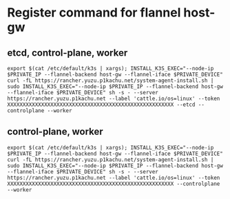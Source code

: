 # Register command for flannel host-gw

## etcd, control-plane, worker

    export $(cat /etc/default/k3s | xargs); INSTALL_K3S_EXEC="--node-ip $PRIVATE_IP --flannel-backend host-gw --flannel-iface $PRIVATE_DEVICE" curl -fL https://rancher.yuzu.p1kachu.net/system-agent-install.sh | sudo INSTALL_K3S_EXEC="--node-ip $PRIVATE_IP --flannel-backend host-gw --flannel-iface $PRIVATE_DEVICE" sh -s - --server https://rancher.yuzu.p1kachu.net --label 'cattle.io/os=linux' --token XXXXXXXXXXXXXXXXXXXXXXXXXXXXXXXXXXXXXXXXXXXXXXXXXXXXXX --etcd --controlplane --worker

## control-plane, worker

    export $(cat /etc/default/k3s | xargs); INSTALL_K3S_EXEC="--node-ip $PRIVATE_IP --flannel-backend host-gw --flannel-iface $PRIVATE_DEVICE" curl -fL https://rancher.yuzu.p1kachu.net/system-agent-install.sh | sudo INSTALL_K3S_EXEC="--node-ip $PRIVATE_IP --flannel-backend host-gw --flannel-iface $PRIVATE_DEVICE" sh -s - --server https://rancher.yuzu.p1kachu.net --label 'cattle.io/os=linux' --token XXXXXXXXXXXXXXXXXXXXXXXXXXXXXXXXXXXXXXXXXXXXXXXXXXXXXX --controlplane --worker


